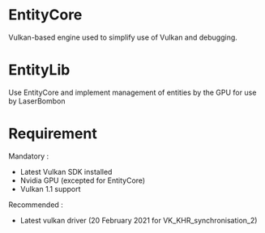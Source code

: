 # EntityCore
Vulkan-based engine used to simplify use of Vulkan and debugging.

# EntityLib
Use EntityCore and implement management of entities by the GPU for use by LaserBombon

# Requirement
Mandatory :
  - Latest Vulkan SDK installed
  - Nvidia GPU (excepted for EntityCore)
  - Vulkan 1.1 support

Recommended :  
  - Latest vulkan driver (20 February 2021 for VK_KHR_synchronisation_2)
